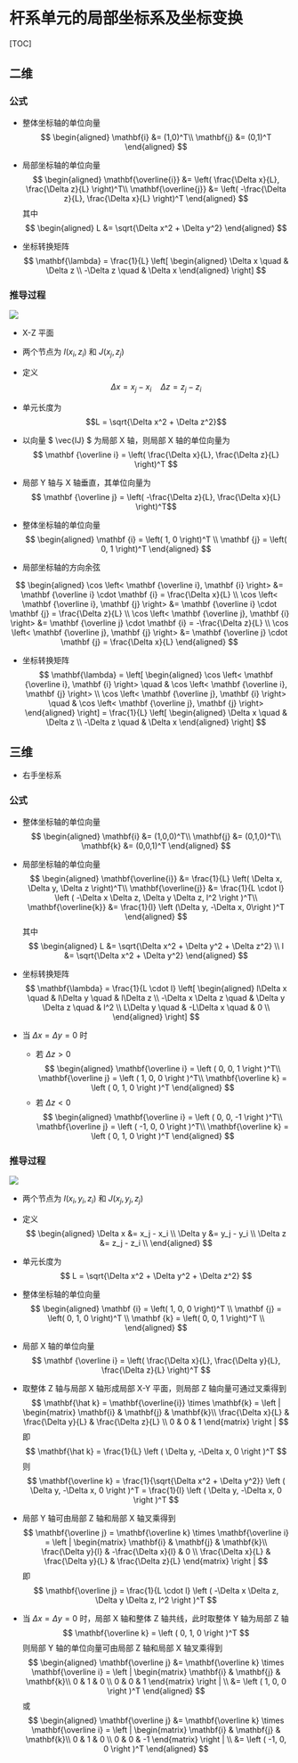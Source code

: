 # 杆系单元的局部坐标系及坐标变换

[TOC]

## 二维

### 公式

* 整体坐标轴的单位向量
$$
\begin{aligned}
    \mathbf{i} &= (1,0)^T\\
    \mathbf{j} &= (0,1)^T
\end{aligned}
$$

* 局部坐标轴的单位向量
$$
\begin{aligned}
    \mathbf{\overline{i}} &= \left( \frac{\Delta x}{L}, \frac{\Delta z}{L} \right)^T\\
    \mathbf{\overline{j}} &= \left( -\frac{\Delta z}{L}, \frac{\Delta x}{L} \right)^T
\end{aligned}
$$
其中
$$
\begin{aligned}
L &= \sqrt{\Delta x^2 + \Delta y^2} 
\end{aligned}
$$

* 坐标转换矩阵
$$ \mathbf{\lambda} = \frac{1}{L} \left[ \begin{aligned}
\Delta x \quad & \Delta z \\
-\Delta z \quad & \Delta x
\end{aligned} \right]
$$

### 推导过程

![](2D_Local_Coord.png)

* X-Z 平面
* 两个节点为 $I(x_i, z_i)$ 和 $J(x_j, z_j)$
* 定义
$$ \Delta x = x_j - x_i \quad \Delta z = z_j - z_i $$
* 单元长度为\
$$L = \sqrt{\Delta x^2 + \Delta z^2}$$
* 以向量 $ \vec{IJ} $ 为局部 X 轴，则局部 X 轴的单位向量为
$$ \mathbf {\overline i} = \left( \frac{\Delta x}{L}, \frac{\Delta z}{L} \right)^T $$
* 局部 Y 轴与 X 轴垂直，其单位向量为
$$ \mathbf {\overline j} = \left( -\frac{\Delta z}{L}, \frac{\Delta x}{L} \right)^T$$

* 整体坐标轴的单位向量
$$ 
\begin{aligned}
\mathbf {i} = \left( 1, 0 \right)^T \\
\mathbf {j} = \left( 0, 1 \right)^T 
\end{aligned}
$$

* 局部坐标轴的方向余弦

$$ 
\begin{aligned}
\cos \left< \mathbf {\overline i}, \mathbf {i} \right> &= \mathbf {\overline i} \cdot \mathbf {i} = \frac{\Delta x}{L} \\
\cos \left< \mathbf {\overline i}, \mathbf {j} \right> &= \mathbf {\overline i} \cdot \mathbf {j} = \frac{\Delta z}{L} \\
\cos \left< \mathbf {\overline j}, \mathbf {i} \right> &= \mathbf {\overline j} \cdot \mathbf {i} = -\frac{\Delta z}{L} \\
\cos \left< \mathbf {\overline j}, \mathbf {j} \right> &= \mathbf {\overline j} \cdot \mathbf {j} = \frac{\Delta x}{L}
\end{aligned}
$$

* 坐标转换矩阵
$$ \mathbf{\lambda} = \left[ \begin{aligned}
\cos \left< \mathbf {\overline i}, \mathbf {i} \right> \quad & \cos \left< \mathbf {\overline i}, \mathbf {j} \right> \\
\cos \left< \mathbf {\overline j}, \mathbf {i} \right> \quad & \cos \left< \mathbf {\overline j}, \mathbf {j} \right>
\end{aligned} \right]
= \frac{1}{L} \left[ \begin{aligned}
\Delta x \quad & \Delta z \\
-\Delta z \quad & \Delta x
\end{aligned} \right]
$$

## 三维

* 右手坐标系

### 公式

* 整体坐标轴的单位向量
$$
\begin{aligned}
    \mathbf{i} &= (1,0,0)^T\\
    \mathbf{j} &= (0,1,0)^T\\
    \mathbf{k} &= (0,0,1)^T
\end{aligned}
$$

* 局部坐标轴的单位向量
$$
\begin{aligned}
    \mathbf{\overline{i}} &= \frac{1}{L} \left( \Delta x, \Delta y, \Delta z \right)^T\\
    \mathbf{\overline{j}} &= \frac{1}{L \cdot l}
    \left (
    -\Delta x \Delta z, \Delta y \Delta z, l^2
    \right )^T\\
    \mathbf{\overline{k}} &= \frac{1}{l}
    \left (\Delta y, -\Delta x, 0\right )^T
\end{aligned}
$$
其中
$$
\begin{aligned}
L &= \sqrt{\Delta x^2 + \Delta y^2 + \Delta z^2} \\
l &= \sqrt{\Delta x^2 + \Delta y^2} 
\end{aligned}
$$

* 坐标转换矩阵
$$ \mathbf{\lambda} = \frac{1}{L \cdot l} \left[ \begin{aligned}
 l\Delta x \quad & l\Delta y \quad & l\Delta z \\
-\Delta x \Delta z \quad & \Delta y \Delta z \quad & l^2 \\
L\Delta y \quad & -L\Delta x \quad & 0 \\
\end{aligned} \right]
$$

* 当 $\Delta x = \Delta y = 0$ 时
  * 若 $\Delta z > 0$
$$
\begin{aligned}
\mathbf{\overline i} = 
\left (
0, 0, 1
\right )^T\\
\mathbf{\overline j} = 
\left (
1, 0, 0
\right )^T\\
\mathbf{\overline k} = 
\left (
0, 1, 0
\right )^T
\end{aligned}
$$
  * 若 $\Delta z < 0$
$$
\begin{aligned}
\mathbf{\overline i} = 
\left (
0, 0, -1
\right )^T\\
\mathbf{\overline j} = 
\left (
-1, 0, 0
\right )^T\\
\mathbf{\overline k} = 
\left (
0, 1, 0
\right )^T
\end{aligned}
$$

### 推导过程

![](3D_Local_Coord.png)

* 两个节点为 $I(x_i, y_i, z_i)$ 和 $J(x_j, y_j, z_j)$
* 定义
$$ \begin{aligned}
\Delta x &= x_j - x_i \\
\Delta y &= y_j - y_i \\
\Delta z &= z_j - z_i \\
\end{aligned} 
 $$
* 单元长度为\
$$ L = \sqrt{\Delta x^2 + \Delta y^2 + \Delta z^2} $$

* 整体坐标轴的单位向量
$$ 
\begin{aligned}
\mathbf {i} = \left( 1, 0, 0 \right)^T \\
\mathbf {j} = \left( 0, 1, 0 \right)^T \\
\mathbf {k} = \left( 0, 0, 1 \right)^T \\
\end{aligned}
$$

* 局部 X 轴的单位向量
$$ \mathbf {\overline i} = 
\left( 
    \frac{\Delta x}{L},
    \frac{\Delta y}{L},
    \frac{\Delta z}{L}
\right)^T $$
* 取整体 Z 轴与局部 X 轴形成局部 X-Y 平面，则局部 Z 轴向量可通过叉乘得到
$$
\mathbf{\hat k} = \mathbf{\overline{i}} \times \mathbf{k} = 
\left |
\begin{matrix}
\mathbf{i} & \mathbf{j} & \mathbf{k}\\
\frac{\Delta x}{L} & \frac{\Delta y}{L} & \frac{\Delta z}{L} \\
0 & 0 & 1
\end{matrix}
\right |
$$
    即
$$
\mathbf{\hat k} = \frac{1}{L}
\left (
\Delta y, -\Delta x, 0
\right )^T
$$
    则
$$
\mathbf{\overline k} = 
\frac{1}{\sqrt{\Delta x^2 + \Delta y^2}}
\left (
\Delta y, -\Delta x, 0
\right )^T
 = \frac{1}{l}
\left (
\Delta y, -\Delta x, 0
\right )^T
$$

* 局部 Y 轴可由局部 Z 轴和局部 X 轴叉乘得到
$$
\mathbf{\overline j} = \mathbf{\overline k} \times \mathbf{\overline i} = 
\left |
\begin{matrix}
\mathbf{i} & \mathbf{j} & \mathbf{k}\\
\frac{\Delta y}{l} & -\frac{\Delta x}{l} & 0 \\
\frac{\Delta x}{L} & \frac{\Delta y}{L} & \frac{\Delta z}{L}
\end{matrix}
\right |
$$
    即
$$
\mathbf{\overline j} = \frac{1}{L \cdot l}
\left (
-\Delta x \Delta z, \Delta y \Delta z, l^2
\right )^T
$$

* 当 $\Delta x = \Delta y = 0$ 时，局部 X 轴和整体 Z 轴共线，此时取整体 Y 轴为局部 Z 轴
$$
\mathbf{\overline k} = 
\left (
0, 1, 0
\right )^T
$$
    则局部 Y 轴的单位向量可由局部 Z 轴和局部 X 轴叉乘得到
$$
\begin{aligned}
\mathbf{\overline j} &= \mathbf{\overline k} \times \mathbf{\overline i} = 
\left |
\begin{matrix}
\mathbf{i} & \mathbf{j} & \mathbf{k}\\
0 & 1 & 0 \\
0 & 0 & 1
\end{matrix}
\right |  \\
 &= \left (
1, 0, 0
\right )^T
\end{aligned}
$$
或
$$
\begin{aligned}
\mathbf{\overline j} &= \mathbf{\overline k} \times \mathbf{\overline i} = 
\left |
\begin{matrix}
\mathbf{i} & \mathbf{j} & \mathbf{k}\\
0 & 1 & 0 \\
0 & 0 & -1
\end{matrix}
\right |  \\
 &= \left (
-1, 0, 0
\right )^T
\end{aligned}
$$